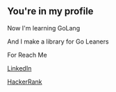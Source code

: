 ## You're in my profile

Now I'm learning GoLang

And I make a library for Go Leaners

For Reach Me

[LinkedIn](https://tr.linkedin.com/in/mervanerdem)

[HackerRank](https://www.hackerrank.com/mrvnerdem)
